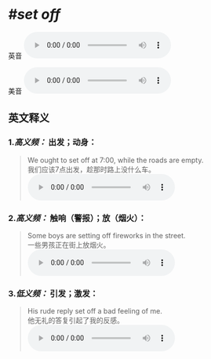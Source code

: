 # ***\#set off*** 
英音
<audio src="./media/set off1.aac" controls="controls"></audio>

美音
<audio src="./media/set off2.aac" controls="controls"></audio>



  

英文释义
---
### 1.*高义频：* **出发；动身：**  

 > We ought to set off at 7:00, while the roads are empty.  
 > 我们应该7点出发，趁那时路上没什么车。    
<audio src="./media/set-18.aac" controls="controls"></audio>

### 2.*高义频：* **触响（警报）；放（烟火）：**  

 > Some boys are setting off fireworks in the street.  
 > 一些男孩正在街上放烟火。    
<audio src="./media/set-20.aac" controls="controls"></audio>

### 3.*低义频：* **引发；激发：**  

 > His rude reply set off a bad feeling of me.  
 > 他无礼的答复引起了我的反感。    
<audio src="./media/set-19.aac" controls="controls"></audio>


